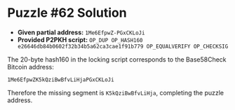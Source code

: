 # Puzzle #62 Solution

- **Given partial address:** `1Me6EfpwZ-PGxCKLoJi`
- **Provided P2PKH script:** `OP_DUP OP_HASH160 e26646db84b0602f32b34b5a62ca3cae1f91b779 OP_EQUALVERIFY OP_CHECKSIG`

The 20-byte hash160 in the locking script corresponds to the Base58Check Bitcoin address:

```
1Me6EfpwZK5kQziBwBfvLiHjaPGxCKLoJi
```

Therefore the missing segment is `K5kQziBwBfvLiHja`, completing the puzzle address.
